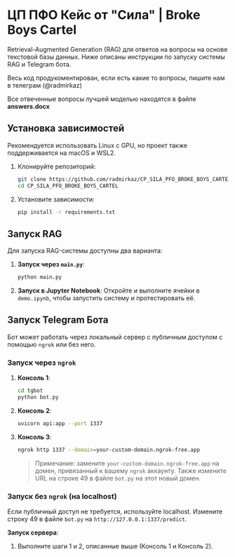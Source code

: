 # ЦП ПФО Кейс от "Сила" | Broke Boys Cartel

Retrieval-Augmented Generation (RAG) для ответов на вопросы на основе текстовой базы данных. Ниже описаны инструкции по запуску системы RAG и Telegram бота.

Весь код продукоментирован, если есть какие то вопросы, пишите нам в телеграм (@radmirkaz)

Все отвеченные вопросы лучшей моделью находятся в файле **answers.docx**

## Установка зависимостей
Рекомендуется использовать Linux с GPU, но проект также поддерживается на macOS и WSL2.

1. Клонируйте репозиторий:
   ```bash
   git clone https://github.com/radmirkaz/CP_SILA_PFO_BROKE_BOYS_CARTEL.git
   cd CP_SILA_PFO_BROKE_BOYS_CARTEL
   ```

2. Установите зависимости:
   ```bash
   pip install -r requirements.txt
   ```

## Запуск RAG

Для запуска RAG-системы доступны два варианта:
1. **Запуск через `main.py`**:
   ```bash
   python main.py
   ```

2. **Запуск в Jupyter Notebook**:
   Откройте и выполните ячейки в `demo.ipynb`, чтобы запустить систему и протестировать её.

## Запуск Telegram Бота

Бот может работать через локальный сервер с публичным доступом с помощью `ngrok` или без него.

### Запуск через `ngrok`
1. **Консоль 1**:
    ```bash
    cd tgbot
    python bot.py
    ```

2. **Консоль 2**:
    ```bash
    uvicorn api:app --port 1337
    ```

3. **Консоль 3**:
    ```bash
    ngrok http 1337 --domain=your-custom-domain.ngrok-free.app
    ```
    > Примечание: замените `your-custom-domain.ngrok-free.app` на домен, привязанный к вашему `ngrok` аккаунту. Также измените URL на строке 49 в файле `bot.py` на этот новый домен.

### Запуск без `ngrok` (на localhost)
Если публичный доступ не требуется, используйте localhost. Измените строку 49 в файле `bot.py` на `http://127.0.0.1:1337/predict`.

**Запуск сервера**:
1. Выполните шаги 1 и 2, описанные выше (Консоль 1 и Консоль 2).
